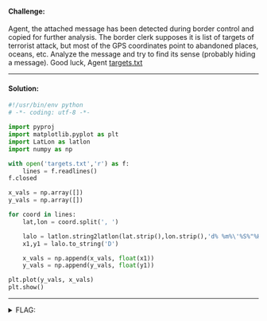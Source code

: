 #### Challenge:

Agent, the attached message has been detected during border control and copied for further analysis. The border clerk supposes it is list of targets of terrorist attack, but most of the GPS coordinates point to abandoned places, oceans, etc. Analyze the message and try to find its sense (probably hiding a message). Good luck, Agent [targets.txt](./targets.txt ":ignore")

---

#### Solution:

```python
#!/usr/bin/env python
# -*- coding: utf-8 -*-

import pyproj
import matplotlib.pyplot as plt
import LatLon as latlon
import numpy as np

with open('targets.txt','r') as f:
    lines = f.readlines()
f.closed

x_vals = np.array([])
y_vals = np.array([])

for coord in lines:
    lat,lon = coord.split(', ')

    lalo = latlon.string2latlon(lat.strip(),lon.strip(),'d% %m%\'%S%"%H')
    x1,y1 = lalo.to_string('D')

    x_vals = np.append(x_vals, float(x1))
    y_vals = np.append(y_vals, float(y1))

plt.plot(y_vals, x_vals)
plt.show()
```

---

<details><summary>FLAG:</summary>

```
CT18-TCrp-se9H-OKa9-7jI3
```

</details>
